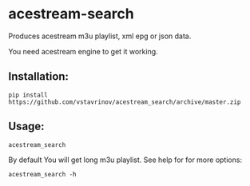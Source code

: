# acestream-search
Produces acestream m3u playlist, xml epg or json data. 

You need acestream engine to get it working. 

## Installation:

```
pip install https://github.com/vstavrinov/acestream_search/archive/master.zip
```

## Usage:

```
acestream_search
```

By default You will get long m3u playlist.
See help for for more options:

```
acestream_search -h
```
